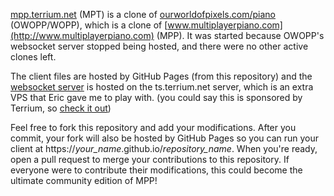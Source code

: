 [mpp.terrium.net](http://mpp.terrium.net) (MPT) is a clone of [ourworldofpixels.com/piano](http://ourworldofpixels.com/piano) (OWOPP/WOPP), which is a clone of [www.multiplayerpiano.com](http://www.multiplayerpiano.com) (MPP). It was started because OWOPP's websocket server stopped being hosted, and there were no other active clones left.

The client files are hosted by GitHub Pages (from this repository) and the [websocket server](https://github.com/nagalun/multiplayerpiano-server) is hosted on the ts.terrium.net server, which is an extra VPS that Eric gave me to play with. (you could say this is sponsored by Terrium, so [check it out](https://terrium.net))

Feel free to fork this repository and add your modifications. After you commit, your fork will also be hosted by GitHub Pages so you can run your client at https://_your\_name_.github.io/_repository\_name_. When you're ready, open a pull request to merge your contributions to this repository. If everyone were to contribute their modifications, this could become the ultimate community edition of MPP!
